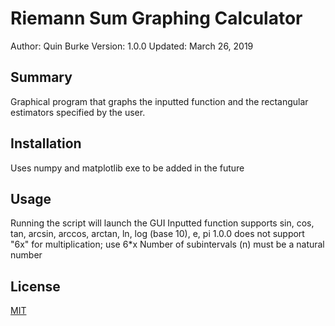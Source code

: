 # Riemann Sum Graphing Calculator
Author: Quin Burke
Version: 1.0.0
Updated: March 26, 2019

## Summary
Graphical program that graphs the inputted function and the rectangular estimators specified by the user.

## Installation
Uses numpy and matplotlib
exe to be added in the future

## Usage
Running the script will launch the GUI
Inputted function supports sin, cos, tan, arcsin, arccos, arctan, ln, log (base 10), e, pi
1.0.0 does not support "6x" for multiplication; use 6*x
Number of subintervals (n) must be a natural number

## License
[MIT](https://choosealicense.com/licenses/mit/)
